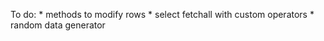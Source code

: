 To do:  * methods to modify rows
        * select fetchall with custom operators
        * random data generator

